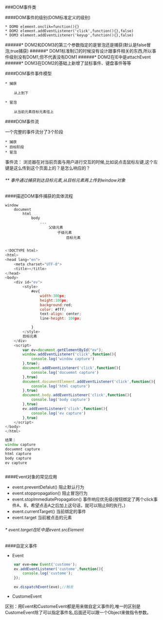 ###DOM事件类


####DOM事件的级别(DOM标准定义的级别)

    * DOM0 element.onclik=function(){}
    * DOM2 element.addEventListener('click',function(){},false)
    * DOM3 element.addEventListener('keyup',function(){},false)
    
######* DOM2和DOM3的第三个参数指定的是冒泡还是捕获(默认是false冒泡,true捕获)
######* DOM1标准制订的时候没有设计跟事件相关的东西,所以事件级别没有DOM1,但不代表没有DOM1
######* DOM2在IE中是attachEvent
######* DOM3在DOM2的基础上新增了鼠标事件、键盘事件等等

####DOM事件事件模型
    
    * 捕获
    
        从上到下
        
    * 冒泡
    
        从当前元素目标元素往上
        
####DOM事件流

   一个完整的事件流分了3个阶段
    
    * 捕获
    * 目标阶段
    * 冒泡
    
事件流：
     浏览器在对当前页面与用户进行交互的时候,比如说点击鼠标左键,这个左键是这么传到这个页面上的？是怎么响应的？
    
    
 ###### ** 事件通过捕获到达目标元素,从目标元素再上传到window对象

####描述DOM事件捕获的具体流程

    window
        document
            html
                body
                    ...
                        父级元素
                            子级元素
                                目标元素
    
```js

<!DOCTYPE html>
<html>
<head lang="en">
    <meta charset="UTF-8">
    <title></title>
</head>
<body>
    <div id="ev">
        <style>
            #ev{
                width:300px;
                height:100px;
                background:red;
                color: #fff;
                text-align: center;
                line-height: 100px;

            }
        </style>
        目标元素
    </div>
    <script>
        var ev=document.getElementById("ev");
        window.addEventListener('click',function(){
            console.log('window capture')
        },true);
        document.addEventListener('click',function(){
            console.log('docuemnt capture')
        },true)
        document.documentElement.addEventListener('click',function(){
            console.log('html capture')
        },true)
        document.body.addEventListener('click',function(){
            console.log('body capture')
        },true)
        ev.addEventListener('click',function(){
            console.log('ev capture')
        },true)
    </script>
</body>
</html>

结果：
window capture
docuemnt capture
html capture
body capture
ev capture



```

####Event对象的常见应用


* event.preventDefalut()                阻止默认行为
* event.stoppropagation()               阻止冒泡行为
* event.stoplmmediatePropagation()      事件响应优先级(按钮绑定了两个click事件A、B，希望点击A之后加上这句话，就可以阻止B的执行。)
* event.currentTarget()                 当前绑定的事件
* event.target                          当前被点击的元素
    
###### * event.target在IE中是event.srcElement

####自定义事件

* Event

```js
    var eve=new Event('custome');
    ev.addEventListener('custome',function(){
        console.log('custome');
    });
    
    ev.dispatchEvent(eve);//触发

```
*  CustomeEvent

区别：用Event和CustomeEvent都是用来做自定义事件的,唯一的区别是
  CustomeEvent除了可以指定事件名,后面还可以跟一个Object来做指令参数。